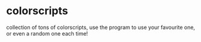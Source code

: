 # colorscripts
collection of tons of colorscripts, use the program to use your favourite one, or even a random one each time!
